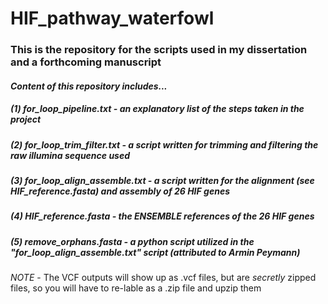 # HIF_pathway_waterfowl
### This is the repository for the scripts used in my dissertation and a forthcoming manuscript

#### *Content of this repository includes...*

##### (1) for_loop_pipeline.txt - an explanatory list of the steps taken in the project 
##### (2) for_loop_trim_filter.txt - a script written for trimming and filtering the raw illumina sequence used
##### (3) for_loop_align_assemble.txt - a script written for the alignment (see HIF_reference.fasta) and assembly of 26 HIF genes
##### (4) HIF_reference.fasta - the ENSEMBLE references of the 26 HIF genes
##### (5) remove_orphans.fasta - a python script utilized in the "for_loop_align_assemble.txt" script (attributed to Armin Peymann)
 
 *NOTE* - The VCF outputs will show up as .vcf files, but are *secretly* zipped files, so you will have to re-lable as a .zip file and upzip them

